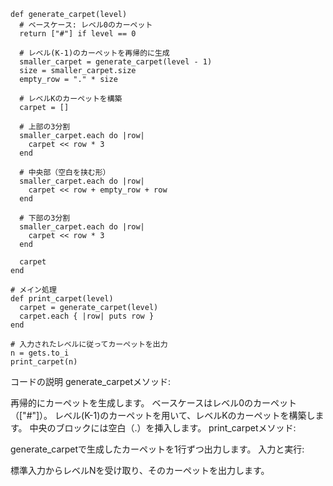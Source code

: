 ```
def generate_carpet(level)
  # ベースケース: レベル0のカーペット
  return ["#"] if level == 0

  # レベル(K-1)のカーペットを再帰的に生成
  smaller_carpet = generate_carpet(level - 1)
  size = smaller_carpet.size
  empty_row = "." * size

  # レベルKのカーペットを構築
  carpet = []

  # 上部の3分割
  smaller_carpet.each do |row|
    carpet << row * 3
  end

  # 中央部（空白を挟む形）
  smaller_carpet.each do |row|
    carpet << row + empty_row + row
  end

  # 下部の3分割
  smaller_carpet.each do |row|
    carpet << row * 3
  end

  carpet
end

# メイン処理
def print_carpet(level)
  carpet = generate_carpet(level)
  carpet.each { |row| puts row }
end

# 入力されたレベルに従ってカーペットを出力
n = gets.to_i
print_carpet(n)
```

コードの説明
generate_carpetメソッド:

再帰的にカーペットを生成します。
ベースケースはレベル0のカーペット（["#"]）。
レベル(K-1)のカーペットを用いて、レベルKのカーペットを構築します。
中央のブロックには空白（.）を挿入します。
print_carpetメソッド:

generate_carpetで生成したカーペットを1行ずつ出力します。
入力と実行:

標準入力からレベルNを受け取り、そのカーペットを出力します。